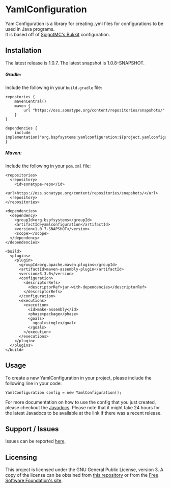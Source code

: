 # YamlConfiguration

YamlConfiguration is a library for creating .yml files for configurations to be used in Java programs.<br/>
It is based off of [SpigotMC's Bukkit](https://hub.spigotmc.org/stash/projects/SPIGOT/repos/bukkit/browse/src/main/java/org/bukkit/configuration) configuration.

## Installation

The latest release is 1.0.7.
The latest snapshot is 1.0.8-SNAPSHOT.

##### Gradle:
Include the following in your `build.gradle` file:

```
repostories {
	mavenCentral()
	maven {
		url "https://oss.sonatype.org/content/repositories/snapshots/"
	}
}

dependencies {
	include implementation("org.bspfsystems:yamlconfiguration:${project.yamlconfiguration_version}")
}
```

##### Maven:
Include the following in your `pom.xml` file:

```
<repositories>
  <repository>
    <id>sonatype-repo</id>
    <url>https://oss.sonatype.org/content/repositories/snapshots/</url>
  <repository>
</repositories>

<dependencies>
  <dependency>
    <groupId>org.bspfsystems</groupId>
    <artifactId>yamlconfiguration</artifactId>
    <version>1.0.7-SNAPSHOT</version>
    <scope></scope>
  </dependency>
</dependencies>

<build>
  <plugins>
    <plugin>
      <groupId>org.apache.maven.plugins</groupId>
      <artifactId>maven-assembly-plugin</artifactId>
      <version>3.3.0</version>
      <configuration>
        <descriptorRefs>
          <descriptorRef>jar-with-dependencies</descriptorRef>
        </descriptorRefs>
      </configuration>
      <executions>
        <execution>
          <id>make-assembly</id>
          <phase>package</phase>
          <goals>
            <goal>single</goal>
          </goals>
        </execution>
      </executions>
    </plugin>
  </plugins>
</build>
```

## Usage

To create a new YamlConfiguration in your project, please include the following line in your code:

```
YamlConfiguration config = new YamlConfiguration();
```

For more documentation on how to use the config that you just created, please checkout the [Javadocs](https://javadoc.io/doc/org.bspfsystems/yamlconfiguration/latest/index.html). Please note that it might take 24 hours for the latest Javadocs to be available at the link if there was a recent release.

## Support / Issues

Issues can be reported [here](https://github.com/bspfsystems/YamlConfiguration/issues/).

## Licensing

This project is licensed under the GNU General Public License, version 3. A copy of the license can be obtained from [this repository](LICENSE) or from the [Free Software Foundation's site](http://www.gnu.org/licenses/gpl-3.0.en.html).
